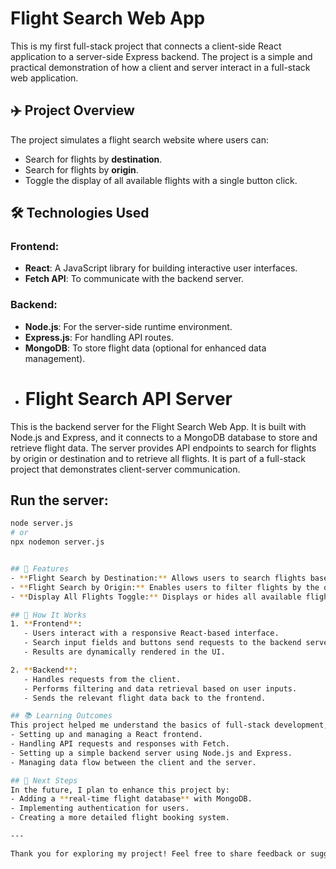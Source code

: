 # Flight Search Web App

This is my first full-stack project that connects a client-side React application to a server-side Express backend. The project is a simple and practical demonstration of how a client and server interact in a full-stack web application.

## ✈️ Project Overview
The project simulates a flight search website where users can:
- Search for flights by **destination**.
- Search for flights by **origin**.
- Toggle the display of all available flights with a single button click.

## 🛠️ Technologies Used
### Frontend:
- **React**: A JavaScript library for building interactive user interfaces.
- **Fetch API**: To communicate with the backend server.

### Backend:
- **Node.js**: For the server-side runtime environment.
- **Express.js**: For handling API routes.
- **MongoDB**: To store flight data (optional for enhanced data management).
- # Flight Search API Server

This is the backend server for the Flight Search Web App. It is built with Node.js and Express, and it connects to a MongoDB database to store and retrieve flight data. The server provides API endpoints to search for flights by origin or destination and to retrieve all flights. It is part of a full-stack project that demonstrates client-server communication.

## Run the server:
```bash
node server.js
# or
npx nodemon server.js


## 🌟 Features
- **Flight Search by Destination:** Allows users to search flights based on the destination city.
- **Flight Search by Origin:** Enables users to filter flights by the origin city.
- **Display All Flights Toggle:** Displays or hides all available flights with a single button click.

## 🚀 How It Works
1. **Frontend**: 
   - Users interact with a responsive React-based interface.
   - Search input fields and buttons send requests to the backend server.
   - Results are dynamically rendered in the UI.

2. **Backend**:
   - Handles requests from the client.
   - Performs filtering and data retrieval based on user inputs.
   - Sends the relevant flight data back to the frontend.

## 📚 Learning Outcomes
This project helped me understand the basics of full-stack development, including:
- Setting up and managing a React frontend.
- Handling API requests and responses with Fetch.
- Setting up a simple backend server using Node.js and Express.
- Managing data flow between the client and the server.

## 🎉 Next Steps
In the future, I plan to enhance this project by:
- Adding a **real-time flight database** with MongoDB.
- Implementing authentication for users.
- Creating a more detailed flight booking system.

---

Thank you for exploring my project! Feel free to share feedback or suggestions. 😊
